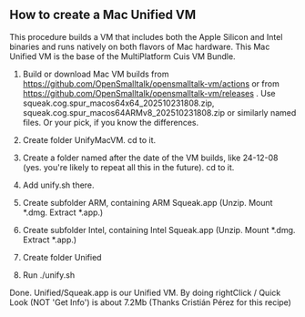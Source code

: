 ## How to create a Mac Unified VM

This procedure builds a VM that includes both the Apple Silicon and Intel binaries and runs natively on both flavors of Mac hardware. This Mac Unified VM is the base of the MultiPlatform Cuis VM Bundle.

1) Build or download Mac VM builds from https://github.com/OpenSmalltalk/opensmalltalk-vm/actions or from https://github.com/OpenSmalltalk/opensmalltalk-vm/releases . Use squeak.cog.spur_macos64x64_202510231808.zip, squeak.cog.spur_macos64ARMv8_202510231808.zip or similarly named files. Or your pick, if you know the differences. 

2) Create folder UnifyMacVM. cd to it.

3) Create a folder named after the date of the VM builds, like 24-12-08 (yes. you're likely to repeat all this in the future). cd to it.

4) Add unify.sh there.

5) Create subfolder ARM, containing ARM Squeak.app (Unzip. Mount *.dmg. Extract *.app.)

6) Create subfolder Intel, containing Intel Squeak.app (Unzip. Mount *.dmg. Extract *.app.)

7) Create folder Unified

8) Run ./unify.sh

Done. Unified/Squeak.app is our Unified VM. By doing rightClick / Quick Look (NOT 'Get Info') is about 7.2Mb
(Thanks Cristián Pérez for this recipe)

